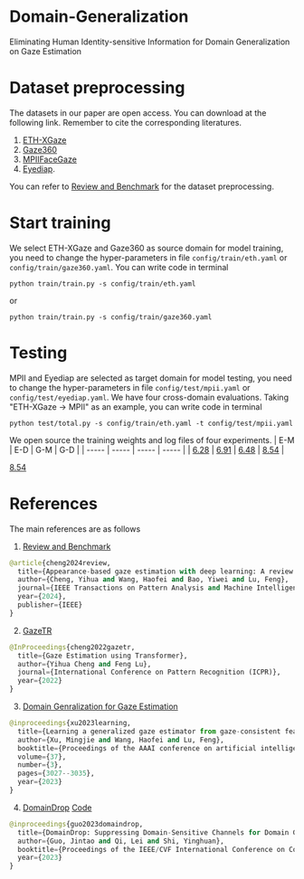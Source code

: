 # Domain-Generalization
Eliminating Human Identity-sensitive Information for Domain Generalization on Gaze Estimation

# Dataset preprocessing
The datasets in our paper are open access. You can download at the following link. Remember to cite the corresponding literatures. 
1. [ETH-XGaze](https://ait.ethz.ch/xgaze?query=eth)
2. [Gaze360](http://gaze360.csail.mit.edu/)
3. [MPIIFaceGaze](https://www.mpi-inf.mpg.de/departments/computer-vision-and-machine-learning/research/gaze-based-human-computer-interaction/its-written-all-over-your-face-full-face-appearance-based-gaze-estimation)
4. [Eyediap](https://www.idiap.ch/en/scientific-research/data/eyediap).

You can refer to [Review and Benchmark](https://phi-ai.buaa.edu.cn/Gazehub/#benchmarks) for the dataset preprocessing.

# Start training 
We select ETH-XGaze and Gaze360 as source domain for model training, you need to change the hyper-parameters in file `config/train/eth.yaml` or `config/train/gaze360.yaml`. You can write code in terminal
```
python train/train.py -s config/train/eth.yaml
```
or 
```
python train/train.py -s config/train/gaze360.yaml
```

# Testing
MPII and Eyediap are selected as target domain for model testing, you need to change the hyper-parameters in file `config/test/mpii.yaml` or `config/test/eyediap.yaml`. We have four cross-domain evaluations. Taking "ETH-XGaze -> MPII" as an example, you can write code in terminal
```
python test/total.py -s config/train/eth.yaml -t config/test/mpii.yaml
```
We open source the training weights and log files of four experiments.
| E-M  | E-D | G-M | G-D |
| ----- | ----- | ----- | ----- |
| [6.28](https://drive.google.com/drive/folders/13-pi2KcZmG_G11PwINfMplE70KDN73Q0) | [6.91](https://drive.google.com/drive/folders/1CpXbNPqkJCRL0dBaOO6hzP_0q2dKBVUk) | [6.48](https://drive.google.com/drive/folders/12mebMWkOj1JsbIHGIi0RuEHjahKKHtMy) | [8.54](https://drive.google.com/drive/folders/1f2ZnvW02lho2zkD5Neobyyq69bVnUJE_) |

[8.54](https://drive.google.com/drive/folders/1f2ZnvW02lho2zkD5Neobyyq69bVnUJE_)

# References
The main references are as follows
1. [Review and Benchmark](https://phi-ai.buaa.edu.cn/Gazehub/#benchmarks)
```python
@article{cheng2024review,
  title={Appearance-based gaze estimation with deep learning: A review and benchmark},
  author={Cheng, Yihua and Wang, Haofei and Bao, Yiwei and Lu, Feng},
  journal={IEEE Transactions on Pattern Analysis and Machine Intelligence},
  year={2024},
  publisher={IEEE}
}
```  
2. [GazeTR](https://github.com/yihuacheng/GazeTR)
```python
@InProceedings{cheng2022gazetr,
  title={Gaze Estimation using Transformer},
  author={Yihua Cheng and Feng Lu},
  journal={International Conference on Pattern Recognition (ICPR)},
  year={2022}
}
```
3. [Domain Genralization for Gaze Estimation](https://ojs.aaai.org/index.php/AAAI/article/view/25406)
```python
@inproceedings{xu2023learning,
  title={Learning a generalized gaze estimator from gaze-consistent feature},
  author={Xu, Mingjie and Wang, Haofei and Lu, Feng},
  booktitle={Proceedings of the AAAI conference on artificial intelligence},
  volume={37},
  number={3},
  pages={3027--3035},
  year={2023}
}
```
4. [DomainDrop](https://arxiv.org/abs/2308.10285)
   [Code](https://github.com/lingeringlight/DomainDrop/blob/main/train_domain.py)
```python
@inproceedings{guo2023domaindrop,
  title={DomainDrop: Suppressing Domain-Sensitive Channels for Domain Generalization},
  author={Guo, Jintao and Qi, Lei and Shi, Yinghuan},
  booktitle={Proceedings of the IEEE/CVF International Conference on Computer Vision},
  year={2023}
}
```
